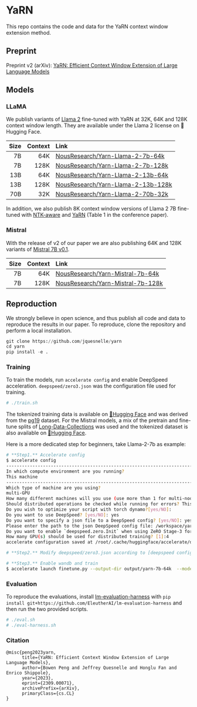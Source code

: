 # YaRN

This repo contains the code and data for the YaRN context window extension method.

## Preprint

Preprint v2 (arXiv): [YaRN: Efficient Context Window Extension of Large Language Models](https://arxiv.org/abs/2309.00071)

## Models

### LLaMA

We publish variants of [Llama 2](https://about.fb.com/news/2023/07/llama-2/) fine-tuned with YaRN at 32K, 64K and 128K context window length.
They are available under the Llama 2 license on 🤗 Hugging Face.

| Size | Context | Link   |
| ---: | ------: | :----- |
|   7B |     64K | [NousResearch/Yarn-Llama-2-7b-64k](https://huggingface.co/NousResearch/Yarn-Llama-2-7b-64k)     |
|   7B |    128K | [NousResearch/Yarn-Llama-2-7b-128k](https://huggingface.co/NousResearch/Yarn-Llama-2-7b-128k)   |
|  13B |     64K | [NousResearch/Yarn-Llama-2-13b-64k](https://huggingface.co/NousResearch/Yarn-Llama-2-13b-64k)   |
|  13B |    128K | [NousResearch/Yarn-Llama-2-13b-128k](https://huggingface.co/NousResearch/Yarn-Llama-2-13b-128k) |
|  70B |     32K | [NousResearch/Yarn-Llama-2-70b-32k](https://huggingface.co/NousResearch/Yarn-Llama-2-70b-32k)   |

In addition, we also publish 8K context window versions of Llama 2 7B fine-tuned with [NTK-aware](https://huggingface.co/emozilla/NTK-Llama-2-7b-8k) and [YaRN](https://huggingface.co/emozilla/Yarn-Llama-2-7b-8k) (Table 1 in the conference paper).

### Mistral

With the release of v2 of our paper we are also publishing 64K and 128K variants of [Mistral 7B v0.1](https://huggingface.co/mistralai/Mistral-7B-v0.1).

| Size | Context | Link   |
| ---: | ------: | :----- |
|   7B |     64K | [NousResearch/Yarn-Mistral-7b-64k](https://huggingface.co/NousResearch/Yarn-Mistral-7b-64k)     |
|   7B |    128K | [NousResearch/Yarn-Mistral-7b-128k](https://huggingface.co/NousResearch/Yarn-Mistral-7b-128k)   |

## Reproduction

We strongly believe in open science, and thus publish all code and data to reproduce the results in our paper.
To reproduce, clone the repository and perform a local installation.

```python
git clone https://github.com/jquesnelle/yarn
cd yarn
pip install -e .
```

### Training

To train the models, run `accelerate config` and enable DeepSpeed acceleration. `deepspeed/zero3.json` was the configuration file used for training.

```sh
# ./train.sh
```

The tokenized training data is available on [🤗Hugging Face](https://huggingface.co/datasets/emozilla/pg_books-tokenized-bos-eos-chunked-65536) and was derived from the [pg19](https://huggingface.co/datasets/emozilla/pg19) dataset.
For the Mistral models, a mix of the pretrain and fine-tune splits of [Long-Data-Collections](https://huggingface.co/datasets/togethercomputer/Long-Data-Collections) was used and the tokenized dataset is also available on [🤗Hugging Face](https://huggingface.co/datasets/emozilla/yarn-train-tokenized-16k-mistral).

Here is a more dedicated step for beginners, take Llama-2-7b as example:
```sh
# **Step1.** Accelerate config
$ accelerate config
------------------------------------------------------------------------------------------------------------------------------------------------------------------------
In which compute environment are you running?
This machine                                                                                                                                                            
------------------------------------------------------------------------------------------------------------------------------------------------------------------------
Which type of machine are you using?                                                                                                                                    
multi-GPU                                                                                                                                                               
How many different machines will you use (use more than 1 for multi-node training)? [1]:                                                                                
Should distributed operations be checked while running for errors? This can avoid timeout issues but will be slower. [yes/NO]:                                          
Do you wish to optimize your script with torch dynamo?[yes/NO]:                                                                                                         
Do you want to use DeepSpeed? [yes/NO]: yes                                                                                                                             
Do you want to specify a json file to a DeepSpeed config? [yes/NO]: yes                                                                                                 
Please enter the path to the json DeepSpeed config file: /workspace/yarn/deepspeed/zero3.json                                                                           
Do you want to enable `deepspeed.zero.Init` when using ZeRO Stage-3 for constructing massive models? [yes/NO]: yes
How many GPU(s) should be used for distributed training? [1]:4
accelerate configuration saved at /root/.cache/huggingface/accelerate/default_config.yaml

# **Step2.** Modify deepspeed/zero3.json according to [deepspeed configuration json](https://www.deepspeed.ai/docs/config-json/) in case of OOM

# **Step3.** Enable wandb and train
$ accelerate launch finetune.py --output-dir output/yarn-7b-64k  --model NousResearch/Llama-2-7b-hf  --wandb ${YOUR_WANDB_PROJECT}  --deepspeed
```


### Evaluation

To reproduce the evaluations, install [lm-evaluation-harness](https://github.com/EleutherAI/lm-evaluation-harness) with `pip install git+https://github.com/EleutherAI/lm-evaluation-harness` and then run the two provided scripts.

```sh
# ./eval.sh
# ./eval-harness.sh
```

### Citation

```
@misc{peng2023yarn,
      title={YaRN: Efficient Context Window Extension of Large Language Models}, 
      author={Bowen Peng and Jeffrey Quesnelle and Honglu Fan and Enrico Shippole},
      year={2023},
      eprint={2309.00071},
      archivePrefix={arXiv},
      primaryClass={cs.CL}
}
```
